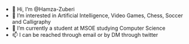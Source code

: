 - 👋 Hi, I’m @Hamza-Zuberi
- 👀 I’m interested in Artificial Intelligence, Video Games, Chess, Soccer and Calligraphy
- 🌱 I’m currently a student at MSOE studying Computer Science
- 📫 I can be reached through email or by DM through twitter

<!---
Hamza-Zuberi/Hamza-Zuberi is a ✨ special ✨ repository because its `README.md` (this file) appears on your GitHub profile.
You can click the Preview link to take a look at your changes.
--->
